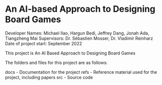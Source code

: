 # An AI-based Approach to Designing Board Games

Developer Names: Michael Ilao, Hargun Bedi, Jeffrey Dang, Jonah Ada, Tiangzheng Mai
Supervisors: Dr. Sébastien Mosser, Dr. Vladimir Reinharz
Date of project start: September 2022

This project is An AI Based Approach to Designing Board Games

The folders and files for this project are as follows:

docs - Documentation for the project
refs - Reference material used for the project, including papers
src - Source code

